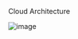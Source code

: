 Cloud Architecture

![image](https://github.com/user-attachments/assets/4d595a31-c2f9-44fe-bc6b-567f7990b7bc)
